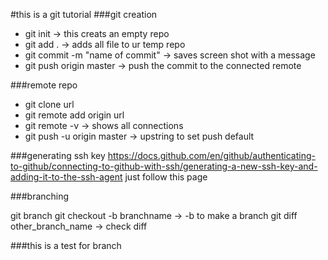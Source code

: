 #this is a git tutorial
###git creation
- git init -> this creats an empty repo
- git add . -> adds all file to ur temp repo
- git commit -m "name of commit" -> saves screen shot with a message
- git push origin master -> push the commit to the connected remote

###remote repo
- git clone url
- git remote add origin url
- git remote -v -> shows all connections
- git push -u origin master -> upstring to set push default


###generating ssh key
https://docs.github.com/en/github/authenticating-to-github/connecting-to-github-with-ssh/generating-a-new-ssh-key-and-adding-it-to-the-ssh-agent
just follow this page

###branching

git branch
git checkout -b branchname -> -b to make a branch
git diff other_branch_name -> check diff

###this is a test for branch



